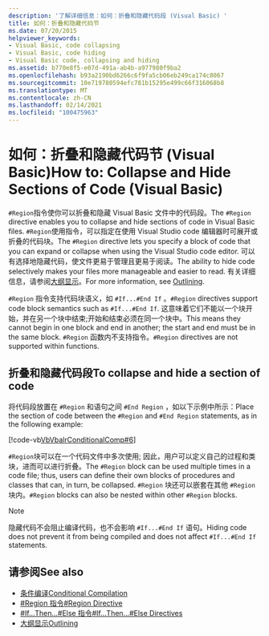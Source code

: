 ```yaml
---
description: '了解详细信息：如何：折叠和隐藏代码段 (Visual Basic) '
title: 如何：折叠和隐藏代码节
ms.date: 07/20/2015
helpviewer_keywords:
- Visual Basic, code collapsing
- Visual Basic, code hiding
- Visual Basic code, collapsing and hiding
ms.assetid: b770e8f5-e07d-491a-ab4b-a977980f9ba2
ms.openlocfilehash: b93a2190bd6266c6f9fa5cb06eb249ca174c8067
ms.sourcegitcommit: 10e719780594efc781b15295e499c66f316068b8
ms.translationtype: MT
ms.contentlocale: zh-CN
ms.lasthandoff: 02/14/2021
ms.locfileid: "100475963"
---
```

# <a name="how-to-collapse-and-hide-sections-of-code-visual-basic"></a><span data-ttu-id="ba323-103">如何：折叠和隐藏代码节 (Visual Basic)</span><span class="sxs-lookup"><span data-stu-id="ba323-103">How to: Collapse and Hide Sections of Code (Visual Basic)</span></span>

<span data-ttu-id="ba323-104">`#Region`指令使你可以折叠和隐藏 Visual Basic 文件中的代码段。</span><span class="sxs-lookup"><span data-stu-id="ba323-104">The `#Region` directive enables you to collapse and hide sections of code in Visual Basic files.</span></span> <span data-ttu-id="ba323-105">`#Region`使用指令，可以指定在使用 Visual Studio code 编辑器时可展开或折叠的代码块。</span><span class="sxs-lookup"><span data-stu-id="ba323-105">The `#Region` directive lets you specify a block of code that you can expand or collapse when using the Visual Studio code editor.</span></span> <span data-ttu-id="ba323-106">可以有选择地隐藏代码，使文件更易于管理且更易于阅读。</span><span class="sxs-lookup"><span data-stu-id="ba323-106">The ability to hide code selectively makes your files more manageable and easier to read.</span></span> <span data-ttu-id="ba323-107">有关详细信息，请参阅[大纲显示](/visualstudio/ide/outlining)。</span><span class="sxs-lookup"><span data-stu-id="ba323-107">For more information, see [Outlining](/visualstudio/ide/outlining).</span></span>

<span data-ttu-id="ba323-108">`#Region` 指令支持代码块语义，如 `#If...#End If` 。</span><span class="sxs-lookup"><span data-stu-id="ba323-108">`#Region` directives support code block semantics such as `#If...#End If`.</span></span> <span data-ttu-id="ba323-109">这意味着它们不能以一个块开始，并在另一个块中结束;开始和结束必须在同一个块中。</span><span class="sxs-lookup"><span data-stu-id="ba323-109">This means they cannot begin in one block and end in another; the start and end must be in the same block.</span></span> <span data-ttu-id="ba323-110">`#Region` 函数内不支持指令。</span><span class="sxs-lookup"><span data-stu-id="ba323-110">`#Region` directives are not supported within functions.</span></span>

## <a name="to-collapse-and-hide-a-section-of-code"></a><span data-ttu-id="ba323-111">折叠和隐藏代码段</span><span class="sxs-lookup"><span data-stu-id="ba323-111">To collapse and hide a section of code</span></span>

<span data-ttu-id="ba323-112">将代码段放置在 `#Region` 和语句之间 `#End Region` ，如以下示例中所示：</span><span class="sxs-lookup"><span data-stu-id="ba323-112">Place the section of code between the `#Region` and `#End Region` statements, as in the following example:</span></span>

[!code-vb[VbVbalrConditionalComp#6](~/samples/snippets/visualbasic/VS_Snippets_VBCSharp/VbVbalrConditionalComp/VB/Class1.vb#6)]

<span data-ttu-id="ba323-113">`#Region`块可以在一个代码文件中多次使用; 因此，用户可以定义自己的过程和类块，进而可以进行折叠。</span><span class="sxs-lookup"><span data-stu-id="ba323-113">The `#Region` block can be used multiple times in a code file; thus, users can define their own blocks of procedures and classes that can, in turn, be collapsed.</span></span> <span data-ttu-id="ba323-114">`#Region` 块还可以嵌套在其他 `#Region` 块内。</span><span class="sxs-lookup"><span data-stu-id="ba323-114">`#Region` blocks can also be nested within other `#Region` blocks.</span></span>

> [!NOTE]
> <span data-ttu-id="ba323-115">隐藏代码不会阻止编译代码，也不会影响 `#If...#End If` 语句。</span><span class="sxs-lookup"><span data-stu-id="ba323-115">Hiding code does not prevent it from being compiled and does not affect `#If...#End If` statements.</span></span>

## <a name="see-also"></a><span data-ttu-id="ba323-116">请参阅</span><span class="sxs-lookup"><span data-stu-id="ba323-116">See also</span></span>

- [<span data-ttu-id="ba323-117">条件编译</span><span class="sxs-lookup"><span data-stu-id="ba323-117">Conditional Compilation</span></span>](conditional-compilation.md)
- [<span data-ttu-id="ba323-118">#Region 指令</span><span class="sxs-lookup"><span data-stu-id="ba323-118">#Region Directive</span></span>](../../language-reference/directives/region-directive.md)
- [<span data-ttu-id="ba323-119">#If...Then...#Else 指令</span><span class="sxs-lookup"><span data-stu-id="ba323-119">#If...Then...#Else Directives</span></span>](../../language-reference/directives/if-then-else-directives.md)
- [<span data-ttu-id="ba323-120">大纲显示</span><span class="sxs-lookup"><span data-stu-id="ba323-120">Outlining</span></span>](/visualstudio/ide/outlining)
